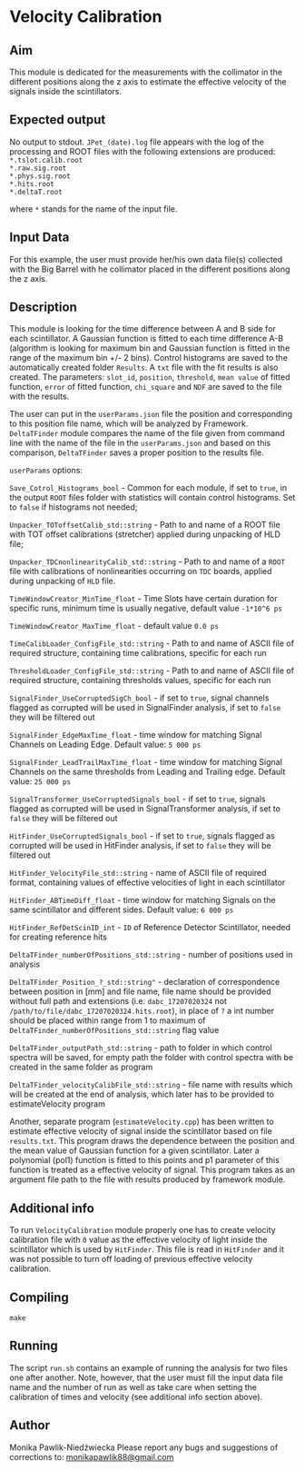 # Velocity Calibration

## Aim
This module is dedicated for the measurements with the collimator in the different positions along the z axis to estimate the effective velocity of the signals inside the scintillators.

## Expected output
No output to stdout.
`JPet_(date).log` file appears with the log of the processing and ROOT files with the following extensions are produced:  
`*.tslot.calib.root`  
`*.raw.sig.root`  
`*.phys.sig.root`  
`*.hits.root`  
`*.deltaT.root`  

where `*` stands for the name of the input file.

## Input Data
For this example, the user must provide her/his own data file(s) collected with the Big Barrel with he collimator placed in the different positions along the z axis.

## Description
This module is looking for the time difference between A and B side for each scintillator. A Gaussian function is fitted to each time difference A-B (algorithm is looking for maximum bin and Gaussian function is fitted in the range of the maximum bin +/- 2 bins). Control histograms are saved to the automatically created folder `Results`. A `txt` file with the fit results is also created. The parameters: `slot_id`, `position`, `threshold`, `mean value` of fitted function, `error` of fitted function, `chi_square` and `NDF` are saved to the file with the results.

The user can put in the `userParams.json` file the position and corresponding to this position file name, which will be analyzed by Framework. `DeltaTFinder` module compares the name of the file given from command line with the name of the file in the `userParams.json` and based on this comparison, `DeltaTFinder` saves a proper position to the results file. 

`userParams` options:

`Save_Cotrol_Histograms_bool` - Common for each module, if set to `true`, in the output `ROOT` files folder with statistics will contain control histograms. Set to `false` if histograms not needed;

`Unpacker_TOToffsetCalib_std::string` - Path to and name of a ROOT file with TOT offset calibrations (stretcher) applied during unpacking of HLD file;

`Unpacker_TDCnonlinearityCalib_std::string` - Path to and name of a `ROOT` file with calibrations of nonlinearities occurring on `TDC` boards, applied during unpacking of `HLD` file.

`TimeWindowCreator_MinTime_float` - Time Slots have certain duration for specific runs, minimum time is usually negative, default value `-1*10^6 ps`

`TimeWindowCreator_MaxTime_float` - default value `0.0 ps`

`TimeCalibLoader_ConfigFile_std::string` - Path to and name of ASCII file of required structure, containing time calibrations, specific for each run

`ThresholdLoader_ConfigFile_std::string` - Path to and name of ASCII file of required structure, containing thresholds values, specific for each run

`SignalFinder_UseCorruptedSigCh_bool` - if set to `true`, signal channels flagged as corrupted will be used in SignalFinder analysis, if set to `false` they will be filtered out

`SignalFinder_EdgeMaxTime_float` - time window for matching Signal Channels on Leading Edge. Default value: `5 000 ps`

`SignalFinder_LeadTrailMaxTime_float` - time window for matching Signal Channels on the same thresholds from Leading and Trailing edge. Default value: `25 000 ps`

`SignalTransformer_UseCorruptedSignals_bool` - if set to `true`, signals flagged as corrupted will be used in SignalTransformer analysis, if set to `false` they will be filtered out

`HitFinder_UseCorruptedSignals_bool` - if set to `true`, signals flagged as corrupted will be used in HitFinder analysis, if set to `false` they will be filtered out

`HitFinder_VelocityFile_std::string` - name of ASCII file of required format, containing values of effective velocities of light in each scintillator

`HitFinder_ABTimeDiff_float` - time window for matching Signals on the same scintillator and different sides. Default value: `6 000 ps`

`HitFinder_RefDetScinID_int` - `ID` of Reference Detector Scintillator, needed for creating reference hits

`DeltaTFinder_numberOfPositions_std::string` - number of positions used in analysis
  
`DeltaTFinder_Position_?_std::string"` - declaration of correspondence between position in [mm] and file name, file name should be provided without full path and extensions (i.e. `dabc_17207020324` not `/path/to/file/dabc_17207020324.hits.root`), in place of `?` a int number should be placed within range from 1 to maximum of `DeltaTFinder_numberOfPositions_std::string` flag value

`DeltaTFinder_outputPath_std::string` - path to folder in which control spectra will be saved, for empty path the folder with control spectra with be created in the same folder as program  

`DeltaTFinder_velocityCalibFile_std::string` - file name with results which will be created at the end of analysis, which later has to be provided to estimateVelocity program

Another, separate program (`estimateVelocity.cpp`) has been written to estimate effective velocity of signal inside the scintillator based on file `results.txt`. This program draws the dependence between the position and the mean value of Gaussian function for a given scintillator. Later a polynomial (pol1) function is fitted to this points and p1 parameter of this function is treated as a effective velocity of signal. This program takes as an argument file path to the file with results produced by framework module.

## Additional info
To run `VelocityCalibration` module properly one has to create velocity calibration file with `0` value as the effective velocity of light inside the scintillator which is used by `HitFinder`. This file is read in `HitFinder` and it was not possible to turn off loading of previous effective velocity calibration.

## Compiling
`make`

## Running
The script `run.sh` contains an example of running the analysis for two files one after another. Note, however, that the user must fill the input data file name and the number of run as well as take care when setting the calibration of times and velocity (see additional info section above).

## Author
Monika Pawlik-Niedźwiecka
Please report any bugs and suggestions of corrections to: [monikapawlik88@gmail.com](monikapawlik88@gmail.com)
